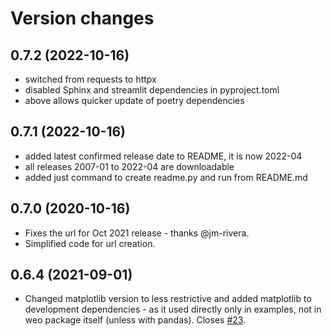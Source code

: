 Version changes
===============

0.7.2 (2022-10-16)
------------------

- switched from requests to httpx 
- disabled Sphinx and streamlit dependencies in pyproject.toml
- above allows quicker update of poetry dependencies

0.7.1 (2022-10-16)
------------------

- added latest confirmed release date to README, it is now 2022-04
- all releases 2007-01 to 2022-04 are downloadable 
- added just command to create readme.py and run from README.md 

0.7.0 (2020-10-16)
------------------

- Fixes the url for Oct 2021 release - thanks @jm-rivera.
- Simplified code for url creation.

0.6.4 (2021-09-01)
------------------

- Changed matplotlib version to less restrictive and added
  matplotlib to development dependencies - as it used directly only 
  in examples, not in weo package itself (unless with pandas). 
  Closes [#23](https://github.com/epogrebnyak/weo-reader/issues/23).
  